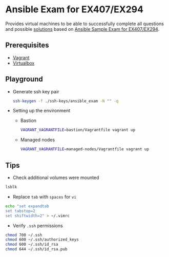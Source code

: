 # **Ansible Exam for EX407/EX294**

Provides virtual machines to be able to successfully complete all questions and possible [solutions](./SOLUTIONS.md) based on [Ansible Sample Exam for EX407/EX294](https://www.lisenet.com/2019/ansible-sample-exam-for-ex407/).

## **Prerequisites**

- [Vagrant](https://www.vagrantup.com/)
- [Virtualbox](https://www.virtualbox.org/)

## **Playground**

- Generate ssh key pair

  ```sh
  ssh-keygen -f ./ssh-keys/ansible_exam -N "" -q
  ```

- Setting up the environment

  - Bastion

    ```sh
    VAGRANT_VAGRANTFILE=bastion/Vagrantfile vagrant up
    ```

  - Managed nodes

    ```sh
    VAGRANT_VAGRANTFILE=managed-nodes/Vagrantfile vagrant up
    ```

## **Tips**

- Check additional volumes were mounted

```sh
lsblk
```

- Replace `tab` with `spaces` for `vi`

```sh
echo "set expandtab
set tabstop=2
set shiftwidth=2" > ~/.vimrc
```

- Verify `.ssh` permissions

```sh
chmod 700 ~/.ssh
chmod 600 ~/.ssh/authorized_keys
chmod 600 ~/.ssh/id_rsa
chmod 644 ~/.ssh/id_rsa.pub
```
